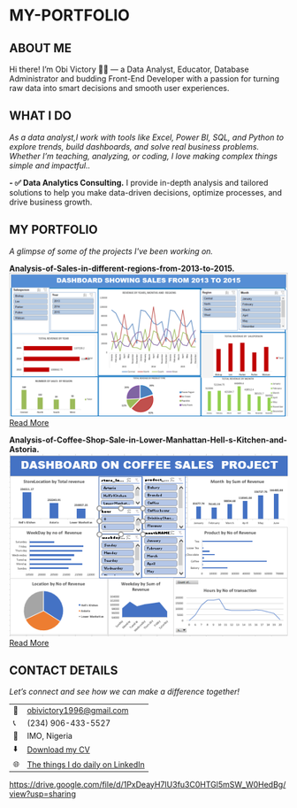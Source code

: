 # MY-PORTFOLIO
<!--Section 1: Introduce your self-->
## ABOUT ME

Hi there! I’m Obi Victory 👨‍💻 — a Data Analyst, Educator, Database Administrator and budding Front-End Developer with a passion for turning raw data into smart decisions and smooth user experiences. 


<!--Mention your top/relevant skills here - core and soft skills-->
## WHAT I DO

*As a data analyst,I work with tools like Excel, Power BI, SQL, and Python to explore trends, build dashboards, and solve real business problems. Whether I’m teaching, analyzing, or coding, I love making complex things simple and impactful..*

**- ✅ Data Analytics Consulting.**
I provide in-depth analysis and tailored solutions to help you make data-driven decisions, optimize processes, and drive business growth. 

<!--Section 2: List 3-4 key projects-->
## MY PORTFOLIO 

*A glimpse of some of the projects I've been working on.*

**Analysis-of-Sales-in-different-regions-from-2013-to-2015.**
![Sales](SALES_DASHBOAD.PNG)
[Read More](https://github.com/ovictory1996/Analysis-of-Sales-in-different-regions-from-2013-to-2015)

**Analysis-of-Coffee-Shop-Sale-in-Lower-Manhattan-Hell-s-Kitchen-and-Astoria.**
![Coffee](coffee_sales_Dashboard.PNG)
[Read More](https://github.com/ovictory1996/Analysis-of-Coffee-Shop-Sale-in-Lower-Manhattan-Hell-s-Kitchen-and-Astoria)

## CONTACT DETAILS

*Let’s connect and see how we can make a difference together!*
<table>
  <tbody>
    <tr>
      <td>📧</td>
      <td><a href="mailto:obivictory1996@gmail.com">obivictory1996@gmail.com</a></td>
    </tr>
    <tr>
      <td>📞</td>
      <td>(234) 906-433-5527</td>
    </tr>
    <tr>
      <td>📍</td>
      <td>IMO, Nigeria</td>
    </tr>
    <tr>
      <td>⬇️</td>
      <td><a href=" https://drive.google.com/file/d/1PxDeayH7IU3fu3C0HTGl5mSW_W0HedBg/view?usp=sharing">Download my CV</a></td>
    </tr>
    <tr>
      <td>🌐</td>
      <td><a href="https://linkedin.com/in/victory-obi-3a165b1a0">The things I do daily on LinkedIn</a></td>
    </tr>
  </tbody>
</table>

   https://drive.google.com/file/d/1PxDeayH7IU3fu3C0HTGl5mSW_W0HedBg/view?usp=sharing




